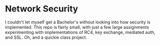 # Network Security
I couldn't let myself get a Bachelor's without looking into how security is implemented. This repo is fairly small, with just a few large assignments experimenting with implementations of RC4, key exchange, mediated auth, and SSL. Oh, and a quickie class project.
